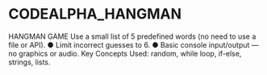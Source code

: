 # CODEALPHA_HANGMAN
HANGMAN GAME
Use a small list of 5 predefined words (no need to use a file or API).
● Limit incorrect guesses to 6.
● Basic console input/output — no graphics or audio.
Key Concepts Used: random, while loop, if-else, strings, lists.
